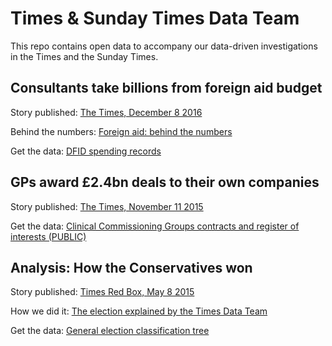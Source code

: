 # Times & Sunday Times Data Team

This repo contains open data to accompany our data-driven investigations in the Times and the Sunday Times.

## Consultants take billions from foreign aid budget

Story published: [The Times, December 8 2016](http://www.thetimes.co.uk/edition/news/consultants-take-billions-from-foreign-aid-budget-hw7b6bk3f)

Behind the numbers: [Foreign aid: behind the numbers](http://www.thetimes.co.uk/article/foreign-aid-behind-the-numbers-5nbdjt0tx?shareToken=6f8ce65f74efa4d0a85727e42759ca8a) 

Get the data: [DFID spending records](DFID%20spending%20records%20and%20Times%20categorisation%20for%20release_22_12_2016.xlsx)

## GPs award £2.4bn deals to their own companies
Story published: [The Times, November 11 2015](http://www.thetimes.co.uk/tto/health/news/article4610741.ece)

Get the data:
[Clinical Commissioning Groups contracts and register of interests (PUBLIC)](https://docs.google.com/spreadsheets/d/17upfkHX0IoOPvas8BzjSFkSE06x-Scb4NxuHYGeafTY/view)

## Analysis: How the Conservatives won

Story published: [Times Red Box, May 8 2015](http://www.thetimes.co.uk/redbox/topic/the-result/election-2015-why-they-won)

How we did it: [The election explained by the Times Data Team](https://medium.com/digital-times/the-election-explained-by-the-times-data-team-482d3ab95f5c)

Get the data: [General election classification tree](general-election-2015-classification-tree/)
